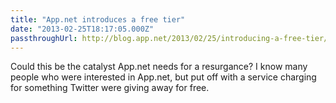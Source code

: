 ```yaml
---
title: "App.net introduces a free tier"
date: "2013-02-25T18:17:05.000Z"
passthroughUrl: http://blog.app.net/2013/02/25/introducing-a-free-tier/
---
```


Could this be the catalyst App.net needs for a resurgance? I know many people who were interested in App.net, but put off with a service charging for something Twitter were giving away for free.